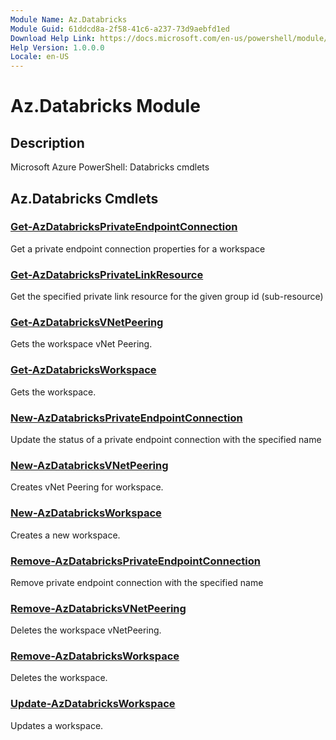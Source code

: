 ```yaml
---
Module Name: Az.Databricks
Module Guid: 61ddcd8a-2f58-41c6-a237-73d9aebfd1ed
Download Help Link: https://docs.microsoft.com/en-us/powershell/module/az.databricks
Help Version: 1.0.0.0
Locale: en-US
---
```


# Az.Databricks Module
## Description
Microsoft Azure PowerShell: Databricks cmdlets

## Az.Databricks Cmdlets
### [Get-AzDatabricksPrivateEndpointConnection](Get-AzDatabricksPrivateEndpointConnection.md)
Get a private endpoint connection properties for a workspace

### [Get-AzDatabricksPrivateLinkResource](Get-AzDatabricksPrivateLinkResource.md)
Get the specified private link resource for the given group id (sub-resource)

### [Get-AzDatabricksVNetPeering](Get-AzDatabricksVNetPeering.md)
Gets the workspace vNet Peering.

### [Get-AzDatabricksWorkspace](Get-AzDatabricksWorkspace.md)
Gets the workspace.

### [New-AzDatabricksPrivateEndpointConnection](New-AzDatabricksPrivateEndpointConnection.md)
Update the status of a private endpoint connection with the specified name

### [New-AzDatabricksVNetPeering](New-AzDatabricksVNetPeering.md)
Creates vNet Peering for workspace.

### [New-AzDatabricksWorkspace](New-AzDatabricksWorkspace.md)
Creates a new workspace.

### [Remove-AzDatabricksPrivateEndpointConnection](Remove-AzDatabricksPrivateEndpointConnection.md)
Remove private endpoint connection with the specified name

### [Remove-AzDatabricksVNetPeering](Remove-AzDatabricksVNetPeering.md)
Deletes the workspace vNetPeering.

### [Remove-AzDatabricksWorkspace](Remove-AzDatabricksWorkspace.md)
Deletes the workspace.

### [Update-AzDatabricksWorkspace](Update-AzDatabricksWorkspace.md)
Updates a workspace.

